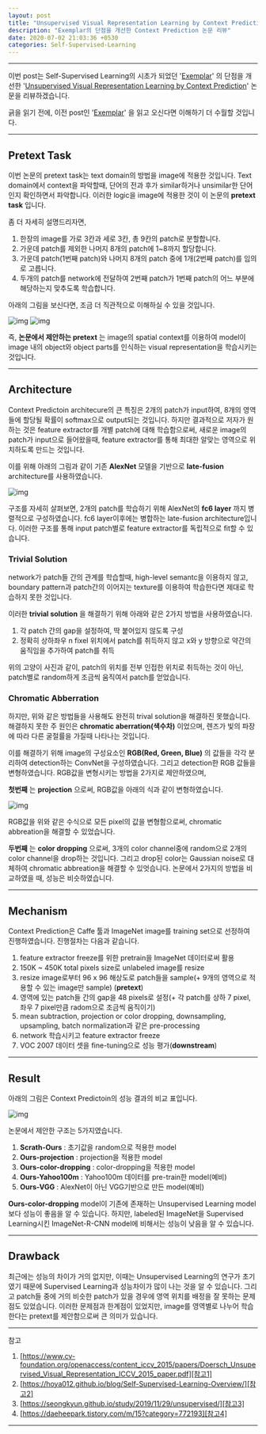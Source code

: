 ```yaml
---
layout: post
title: "Unsupervised Visual Representation Learning by Context Prediction 논문 리뷰"
description: "Exemplar의 단점을 개선한 Context Prediction 논문 리뷰"
date: 2020-07-02 21:03:36 +0530
categories: Self-Supervised-Learning
---
```

---

이번 post는 Self-Supervised Learning의 시초가 되었던 '[Exemplar][paper1]' 의 단점을 개선한 '[Unsupervised Visual Representation Learning by Context Prediction][paper2]' 논문을 리뷰하겠습니다.

긁을 읽기 전에, 이전 post인 '[Exemplar][post]' 을 읽고 오신다면 이해하기 더 수월할 것입니다.

---

## Pretext Task

이번 논문의 pretext task는 text domain의 방법을 image에 적용한 것입니다. Text domain에서 context을 파악할때, 단어의 전과 후가 similar하거나 unsimilar한 단어인지 확인하면서 파악합니다. 이러한 logic을 image에 적용한 것이 이 논문의 **pretext task** 입니다.

좀 더 자세히 설명드리자면,
1. 한장의 image를 가로 3칸과 세로 3칸, 총 9칸의 patch로 분할합니다.
1. 가운데 patch를 제외한 나머지 8개의 patch에 1~8까지 할당합니다.
1. 가운데 patch(1번째 patch)와 나머지 8개의 patch 중에 1개(2번째 patch)를 임의로 고릅니다.
1. 두개의 patch를 network에 전달하여 2번째 patch가 1번째 patch의 어느 부분에 해당하는지 맞추도록 학습합니다.

아래의 그림을 보신다면, 조금 더 직관적으로 이해하실 수 있을 것입니다.

![img](https://i.imgur.com/q0hWsgh.png) ![img](https://i.imgur.com/O8QW0Lf.png)

즉, **논문에서 제안하는 pretext** 는 image의 spatial context를 이용하여 model이 image 내의 object와 object parts를 인식하는 visual representation을 학습시키는 것입니다.

---

## Architecture

Context Predictoin architecure의 큰 특징은 2개의 patch가 input하여, 8개의 영역들에 할당될 확률이 softmax으로 output되는 것입니다. 하지만 결과적으로 저자가 원하는 것은 feature extractor를 개별 patch에 대해 학습함으로써, 새로운 image의 patch가 input으로 들어왔을때, feature extractor를 통해 최대한 알맞는 영역으로 위치하도록 만드는 것입니다.

이를 위해 아래의 그림과 같이 기존 **AlexNet** 모델을 기반으로 **late-fusion** architecture를 사용하였습니다.

![img](https://i.imgur.com/iWKi5Bn.png)

구조를 자세히 살펴보면, 2개의 patch를 학습하기 위해 AlexNet의 **fc6 layer** 까지 병렬적으로 구성하였습니다. fc6 layer이후에는 병합하는 late-fusion architecture입니다. 이러한 구조를 통해 input patch별로 feature extractor를 독립적으로 fit할 수 있습니다.

### Trivial Solution

network가 patch들 간의 관계를 학습할때, high-level semantc을 이용하지 않고, boundary pattern과 patch간의 이어지는 texture를 이용하여 학습한다면 제대로 학습하지 못한 것입니다.

이러한 **trivial solution** 을 해결하기 위해 아래와 같은 2가지 방법을 사용하였습니다.
1. 각 patch 간의 gap을 설정하여, 딱 붙어있지 않도록 구성
1. 정확히 상하좌우 n fixel 위치에서 patch를 취득하지 않고 x와 y 방향으로 약간의 움직임을 추가하여 patch를 취득

위의 고양이 사진과 같이, patch의 위치를 전부 인접한 위치로 취득하는 것이 아닌, patch별로 random하게 조금씩 움직여서 patch를 얻었습니다.

### Chromatic Abberration

하지만, 위와 같은 방법들을 사용해도 완전히 trival solution을 해결하진 못했습니다. 해결하지 못한 주 원인은 **chromatic aberration(색수차)** 이었으며, 렌즈가 빛의 파장에 따라 다른 굴절률을 가질때 나타나는 것입니다.

이를 해결하기 위해 image의 구성요소인 **RGB(Red, Green, Blue)** 의 값들을 각각 분리하여 detection하는 ConvNet을 구성하였습니다. 그리고 detection한 RGB 값들을 변형하였습니다. RGB값을 변형시키는 방법을 2가지로 제안하였으며,

**첫번째** 는 **projection** 으로써, RGB값을 아래의 식과 같이 변형하였습니다.

![img](https://i.imgur.com/DC0NzQF.png)

RGB값을 위와 같은 수식으로 모든 pixel의 값을 변형함으로써,  chromatic abbreation을 해결할 수 있었습니다.

**두번째** 는 **color dropping** 으로써, 3개의 color channel중에 random으로 2개의 color channel을 drop하는 것입니다. 그리고 drop된 color는 Gaussian noise로 대체하여 chromatic abbreation을 해결할 수 있엇습니다. 논문에서 2가지의 방법을 비교하였을 때, 성능은 비슷하였습니다.

---

## Mechanism

Context Prediction은 Caffe 툴과 ImageNet image를 training set으로 선정하여 진행하였습니다. 진행절차는 다음과 같습니다.

1. feature extractor freeze를 위한 pretrain을 ImageNet 데이터로써 활용
1. 150K ~ 450K total pixels size로 unlabeled image를 resize
1. resize image로부터 96 x 96 해상도로 patch들을 sample(+ 9개의 영역으로 적용할 수 있는 image만 sample) (**pretext**)
1. 영역에 있는 patch들 간의 gap을 48 pixels로 설정(+ 각 patch를 상하 7 pixel, 좌우 7 pixel만큼 radom으로 조금씩 움직이기)
1. mean subtraction, projection or color dropping, downsampling, upsampling, batch normalization과 같은 pre-processing
1. network 학습시키고 feature extractor freeze
1. VOC 2007 데이터 셋을 fine-tuning으로 성능 평가(**downstream**)

---

## Result

아래의 그림은 Context Predictoin의 성능 결과의 비교 표입니다.

![img](https://i.imgur.com/6vaktKY.png)

논문에서 제안한 구조는 5가지였습니다.

1. **Scrath-Ours** : 초기값을 random으로 적용한 model
1. **Ours-projection** : projection을 적용한 model
1. **Ours-color-dropping** : color-dropping을 적용한 model
1. **Ours-Yahoo100m** : Yahoo100m 데이터를 pre-train한 model(예비)
1. **Ours-VGG** : AlexNet이 아닌 VGG기반으로 만든 model(예비)

**Ours-color-dropping** model이 기존에 존재하는 Unsupervised Learning model보다 성능이 좋음을 알 수 있습니다. 하지만, labeled된 ImageNet을 Supervised Learning시킨 ImageNet-R-CNN model에 비해서는 성능이 낮음을 알 수 있습니다.

---

## Drawback

최근에는 성능의 차이가 거의 없지만, 이때는 Unsupervised Learning의 연구가 초기였기 때문에 Supervised Learning과 성능차이가 많이 나는 것을 알 수 있습니다. 그리고 patch들 중에 거의 비슷한 patch가 있을 경우에 영역 위치를 배정을 잘 못하는 문제점도 있었습니다. 이러한 문제점과 한계점이 있었지만, image를 영역별로 나누어 학습한다는 pretext를 제안함으로써 큰 의미가 있습니다.

---

참고
1. [https://www.cv-foundation.org/openaccess/content_iccv_2015/papers/Doersch_Unsupervised_Visual_Representation_ICCV_2015_paper.pdf][참고1]
1. [https://hoya012.github.io/blog/Self-Supervised-Learning-Overview/][참고2]
1. [https://seongkyun.github.io/study/2019/11/29/unsupervised/][참고3]
1. [https://daeheepark.tistory.com/m/15?category=772193][참고4]

---

[paper1]: https://arxiv.org/pdf/1406.6909.pdf
[paper2]: https://www.cv-foundation.org/openaccess/content_iccv_2015/papers/Doersch_Unsupervised_Visual_Representation_ICCV_2015_paper.pdf
[post]: https://doubleby.github.io/self-supervised-learning/2020/06/29/Exemplar/
[참고1]: https://www.cv-foundation.org/openaccess/content_iccv_2015/papers/Doersch_Unsupervised_Visual_Representation_ICCV_2015_paper.pdf
[참고2]: https://hoya012.github.io/blog/Self-Supervised-Learning-Overview/
[참고3]: https://seongkyun.github.io/study/2019/11/29/unsupervised/
[참고4]: https://daeheepark.tistory.com/m/15?category=772193

<script type="text/javascript" src="http://cdn.mathjax.org/mathjax/latest/MathJax.js?config=TeX-AMS-MML_HTMLorMML"></script>
